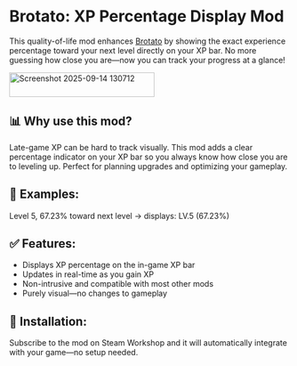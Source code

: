 # Brotato: XP Percentage Display Mod
This quality-of-life mod enhances [Brotato](https://store.steampowered.com/app/1942280/Brotato/) by showing the exact experience percentage toward your next level directly on your XP bar. No more guessing how close you are—now you can track your progress at a glance!

<img width="261" height="44" alt="Screenshot 2025-09-14 130712" src="https://github.com/user-attachments/assets/b4301040-a3f7-4c9f-9c2a-85c61853c02d" />

## 📊 Why use this mod?
Late-game XP can be hard to track visually. This mod adds a clear percentage indicator on your XP bar so you always know how close you are to leveling up. Perfect for planning upgrades and optimizing your gameplay.

## 🔢 Examples:
Level 5, 67.23% toward next level → displays: LV.5 (67.23%)

## ✅ Features:
- Displays XP percentage on the in-game XP bar
- Updates in real-time as you gain XP
- Non-intrusive and compatible with most other mods
- Purely visual—no changes to gameplay

## 🔧 Installation:
Subscribe to the mod on Steam Workshop and it will automatically integrate with your game—no setup needed.

